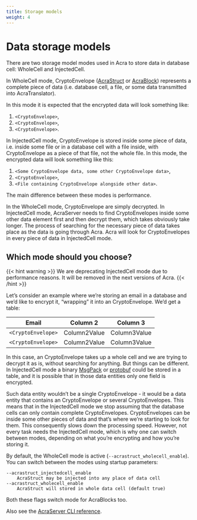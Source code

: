 ```yaml
---
title: Storage models
weight: 4
---
```


# Data storage models

There are two storage model modes used in Acra to store data in database cell: WholeCell and InjectedCell.

In WholeCell mode, CryptoEnvelope ([AcraStruct](/acra/acra-in-depth/data-structures/acrastruct) or [AcraBlock](/acra/acra-in-depth/data-structures/acrablock)) represents a complete piece of data (i.e. database cell, a file, or some data transmitted into AcraTranslator). 

In this mode it is expected that the encrypted data will look something like:

1. `<CryptoEnvelope>`,
2. `<CryptoEnvelope>`,
3. `<CryptoEnvelope>`.

In InjectedCell mode, CryptoEnvelope is stored inside some piece of data, i.e. inside some file or in a database cell with a file inside, with CryptoEnvelope as a piece of that file, not the whole file. In this mode, the encrypted data will look something like this:

1. `<Some CryptoEnvelope data, some other CryptoEnvelope data>`,
2. `<CryptoEnvelope>`,
3. `<File containing CryptoEnvelope alongside other data>`.

The main difference between these modes is performance. 

In the WholeCell mode, CryptoEnvelope are simply decrypted. In InjectedCell mode, AcraServer needs to find CryptoEnvelopes inside some other data element first and then decrypt them, which takes obviously take longer. The process of searching for the necessary piece of data takes place as the data is going through Acra. Acra will look for CryptoEnvelopes in every piece of data in InjectedCell mode.

## Which mode should you choose?

{{< hint warning >}}
We are deprecating InjectedCell mode due to performance reasons. It will be removed in the next versions of Acra.
{{< /hint >}}

Let’s consider an example where we’re storing an email in a database and we’d like to encrypt it, “wrapping” it into an CryptoEnvelope. We’d get a table:

| Email        | Column 2     | Column 3     |
|--------------|--------------|--------------|
| `<CryptoEnvelope>` | Column2Value | Column3Value |
| `<CryptoEnvelope>` | Column2Value | Column3Value |

In this case, an CryptoEnvelope takes up a whole cell and we are trying to decrypt it as is, without searching for anything.
But things can be different. In InjectedCell mode a binary [MsgPack](https://msgpack.org/index.html) or [protobuf](https://developers.google.com/protocol-buffers/) could be stored in a table, and it is possible that in those data entities only one field is encrypted.

Such data entity wouldn’t be a single CryptoEnvelope - it would be a data entity that contains an CryptoEnvelope or several CryptoEnvelopes. This means that in the InjectedCell mode we stop assuming that the database cells can only contain complete CryptoEnvelopes. CryptoEnvelopes can be inside some other pieces of data and that’s where we’re starting to look for them. This consequently slows down the processing speed. However, not every task needs the InjectedCell mode, which is why one can switch between modes, depending on what you’re encrypting and how you’re storing it.

By default, the WholeCell mode is active (`--acrastruct_wholecell_enable`). You can switch between the modes using startup parameters:

```
--acrastruct_injectedcell_enable
    AcraStruct may be injected into any place of data cell
--acrastruct_wholecell_enable
    AcraStruct will stored in whole data cell (default true)
```

Both these flags switch mode for AcraBlocks too.

Also see the [AcraServer CLI reference](/acra/configuring-maintaining/general-configuration/acra-server/).